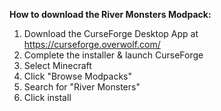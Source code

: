**How to download the River Monsters Modpack:**
1. Download the CurseForge Desktop App at <https://curseforge.overwolf.com/>
2. Complete the installer & launch CurseForge
3. Select Minecraft
4. Click "Browse Modpacks"
5. Search for "River Monsters"
6. Click install